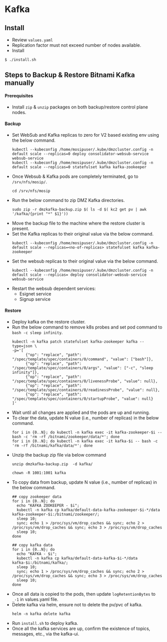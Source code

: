 # Kafka

## Install
* Review `values.yaml`  
* Replication factor must not exceed number of nodes available.
* Install
```
$ ./install.sh
```

## Steps to Backup & Restore Bitnami Kafka manually

#### Prerequisites
* Install `zip` & `unzip` packages on both backup/restore control plane nodes.

#### Backup
* Set WebSub and Kafka replicas to zero for V2 based existing env using the below command.
  ```
  kubectl --kubeconfig /home/mosipuser/.kube/dmzcluster.config -n default scale --replicas=0 deploy consolidator-websub-service websub-service
  kubectl --kubeconfig /home/mosipuser/.kube/dmzcluster.config -n default scale --replicas=0 statefulset kafka kafka-zookeeper
  ```
* Once Websub & Kafka pods are completely terminated, go to `/srv/nfs/mosip/`.
  ```
  cd /srv/nfs/mosip
  ```
* Run the below command to zip DMZ Kafka directories.
  ```
  sudo zip -r dmzkafka-backup.zip $( ls -d $( kc2 get pv | awk '/kafka/{print "*" $1}'))
  ```
* Move the backup file to the machine where the restore cluster is present.
* Set the Kafka replicas to their original value via the below command.
  ```
  kubectl --kubeconfig /home/mosipuser/.kube/dmzcluster.config -n default scale --replicas=<no-of-replicas> statefulset kafka kafka-zookeeper
  ```
* Set the websub replicas to their original value via the below command.
  ```
  kubectl --kubeconfig /home/mosipuser/.kube/dmzcluster.config -n default scale --replicas= deploy consolidator-websub-service websub-service
  ```
* Restart the websub dependent services:
  * Esignet service
  * Signup service

#### Restore

* Deploy kafka on the restore cluster.
* Run the below command to remove k8s probes and set pod command to `bash -c sleep infinity`.
  ```
  kubectl -n kafka patch statefulset kafka-zookeeper kafka --type=json \
  -p='[
        {"op": "replace", "path": "/spec/template/spec/containers/0/command", "value": ["bash"]},
        {"op": "replace", "path": "/spec/template/spec/containers/0/args", "value": ["-c", "sleep infinity"]},
        {"op": "replace", "path": "/spec/template/spec/containers/0/livenessProbe", "value": null},
        {"op": "replace", "path": "/spec/template/spec/containers/0/readinessProbe", "value": null},
        {"op": "replace", "path": "/spec/template/spec/containers/0/startupProbe", "value": null}
  ]'
  ```
* Wait until all changes are applied and the pods are up and running.
* To clear the data, update N value (i.e., number of replicas) in the below command.
  ```
  for i in {0..N}; do kubectl -n kafka exec -it kafka-zookeeper-$i -- bash -c 'rm -rf /bitnami/zookeeper/data/*'; done
  for i in {0..N}; do kubectl -n kafka exec -it kafka-$i -- bash -c 'rm -rf /bitnami/kafka/data/*'; done
  ```
* Unzip the backup zip file via below command
  ```
  unzip dmzkafka-backup.zip  -d kafka/
  
  chown -R 1001:1001 kafka
  ```
* To copy data from backup, update N value (i.e., number of replicas) in the below command.
  ```
  ## copy zookeeper data
  for i in {0..N}; do
    echo "KAFKA ZOOKEEPER - $i";
    kubectl -n kafka cp kafka/default-data-kafka-zookeeper-$i-*/data  kafka-zookeeper-$i:/bitnami/zookeeper/;
    sleep 10;
    sync; echo 1 > /proc/sys/vm/drop_caches && sync; echo 2 > /proc/sys/vm/drop_caches && sync; echo 3 > /proc/sys/vm/drop_caches
    sleep 10;
  done

  ## copy kafka data
  for i in {0..N}; do
    echo "KAFKA - $i";
    kubectl -n kafka cp kafka/default-data-kafka-$i-*/data  kafka-$i:/bitnami/kafka/;
    sleep 10;
    sync; echo 1 > /proc/sys/vm/drop_caches && sync; echo 2 > /proc/sys/vm/drop_caches && sync; echo 3 > /proc/sys/vm/drop_caches
    sleep 10;
  done
  ```
* Once all data is copied to the pods, then update `logRetentionBytes` to `_-1` in values.yaml file.
* Delete kafka via helm, ensure not to delete the pv/pvc of kafka.
  ```
  helm -n kafka delete kafka
  ```
* Run `install.sh` to deploy kafka.
* Once all the kafka services are up, confirm the existence of topics, messages, etc., via the kafka-ui.

